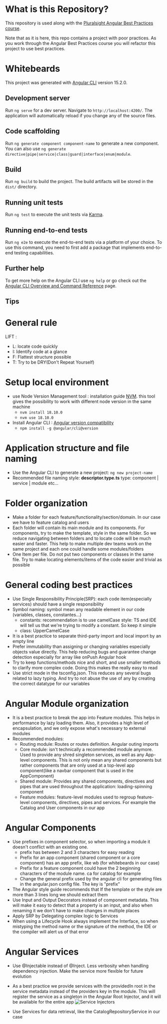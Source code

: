 # What is this Repository?
This repository is used along with the [Pluralsight Angular Best Practices course](https://app.pluralsight.com/library/courses/best-practices-angular/table-of-contents). 

Note that as it is here, this repo contains a project with poor practices. As you work through the Angular Best Practices course you will refactor this project to use best practices.

# Whitebeards

This project was generated with [Angular CLI](https://github.com/angular/angular-cli) version 15.2.0.

## Development server

Run `ng serve` for a dev server. Navigate to `http://localhost:4200/`. The application will automatically reload if you change any of the source files.

## Code scaffolding

Run `ng generate component component-name` to generate a new component. You can also use `ng generate directive|pipe|service|class|guard|interface|enum|module`.

## Build

Run `ng build` to build the project. The build artifacts will be stored in the `dist/` directory.

## Running unit tests

Run `ng test` to execute the unit tests via [Karma](https://karma-runner.github.io).

## Running end-to-end tests

Run `ng e2e` to execute the end-to-end tests via a platform of your choice. To use this command, you need to first add a package that implements end-to-end testing capabilities.

## Further help

To get more help on the Angular CLI use `ng help` or go check out the [Angular CLI Overview and Command Reference](https://angular.io/cli) page.

## Tips

# General rule

LIFT : 
- L: locate code quickly
- I: Identify code at a glance
- F: Flattest structure possible
- T: Try to be DRY(Don't Repeat Yourself)

# Setup local environment

- use Node Version Management tool : installation guide [NVM](https://www.freecodecamp.org/news/node-version-manager-nvm-install-guide/).
this tool gives the possibility to work with different node version in the same machine
  - `nvm install 18.10.0`
  - `nvm use 18.10.0`
- Install Angular CLI : [Angular version compatibility](https://angular.io/guide/versions)
  - `npm install -g @angular/cli@version`

# Application structure and file naming

- Use the Angular CLI to generate a new project: `ng new project-name`
- Recommended file naming style: **descriptor.type.ts** type: component | service | module etc...

# Folder organization

- Make a folder for each feature/functionality/section/domain. In our case we have to feature catalog and users
- Each folder will contain its main module and its components. For components, try to make the template, style in the same folder.
So we reduce navigating between folders and to locate code will be much easier and faster. This help to make multiple dev teams work on the same project
and each one could handle some modules/folders
- One Item per file. Do not put two components or classes in the same file. Try to make locating elements/items of the code easier and trivial as possible

# General coding best practices

- Use Single Responsibility Principle(SRP): each code item(especially services) should have a single responsibility
- Symbol naming: symbol mean any readable element in our code (variables, classes, constantes...)
  - constants: recommendation is to use camelCase style: TS and IDE will tell us that we're trying to modify a constant. So keep it simple
  - class: UpperCamelCase
- It is a best practice to separate third-party import and local import by an empty line
- Prefer immutability than assigning or changing variables especially objects value directly. This help reducing bugs and guarantee change detection especially for array like onPush Angular hook
- Try to keep functions/methods nice and short, and use smaller methods to clarify more complex code. Doing this makes the really easy to read
- Use strict mode in the tsconfig.json. This reduces any several bugs related to lazy typing. And try to not abuse the use of any by creating the correct datatype for our variables

# Angular Module organization

- It is a best practice to break the app into Feature modules. This helps in performance by lazy loading them.
Also, it provides a high level of encapsulation, and we only expose what's necessary to external modules
- Recommended modules:
  - Routing module: Routes or routes definition. Angular outing imports
  - Core module: isn't technically a recommended module anymore. Used to provide any shred singleton services, as well as any App-level components.
  This is not only mean any shared components but rather components that are only used at a top-level app component(like a navbar component that is used in the AppComponent)
  - Shared module: Provides any shared components, directives and pipes that are used throughout the application: loading-spinning component
  - Feature modules: feature-level modules used to regroup feature-level components, directives, pipes and services. 
  For example the Catalog and User components in our app

# Angular Components

- Use prefixes in component selector, so when importing a module it doesn't conflict with an existing one.
  - prefix has between 2 and 3 characters for easy reading
  - Prefix for an app component (shared component or a core component) has an app prefix, like wb (for whitebeards in our case)
  - Prefix for a feature component could have the 2 beginning characters of the module name. ca for catalog for example
  - Change the general prefix used by the angular cli for generating files in the angular.json config file. The key is "prefix"
- The Angular style guide recommends that If the template or the style are more than 3 lines long we should extract them
- Use Input and Output Decorators instead of component metadata. This will make it easy to detect that a property is an input, 
and also when renaming it we don't have to make changes in multiple places
- Apply SRP by Delegating complex logic to Services
- When using a Lifecycle Hook always implement the Interface, so when mistyping the method name or the signature of the method, 
the IDE or the compiler will alert us of that error

# Angular Services

- Use @Injectable instead of @Inject. Less verbosity when handling dependency injection. Make the service more flexible for future evolution
- As a best practice we provide services with the providedIn root in the service metadata instead of the providers key in the module.
This will register the service as a singleton in the Angular Root Injector, and it will be available for the entire app
![](/home/admintalan/Documents/me/angular/whitebeards/docs/service-injectors.png "Service Injectors")

- Use Services for data retrieval, like the CatalogRepositoryService in our case 

